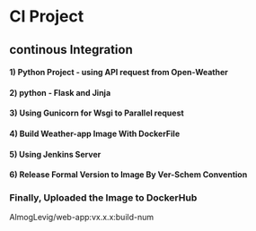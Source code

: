 # CI Project
## continous Integration
#### 1) Python Project - using API request from Open-Weather 
#### 2) python - Flask and Jinja  
#### 3) Using Gunicorn for Wsgi to Parallel request
#### 4) Build Weather-app Image With DockerFile
#### 5) Using Jenkins Server
#### 6) Release Formal Version to Image By Ver-Schem Convention

### Finally, Uploaded the Image to DockerHub
AlmogLevig/web-app:vx.x.x:build-num